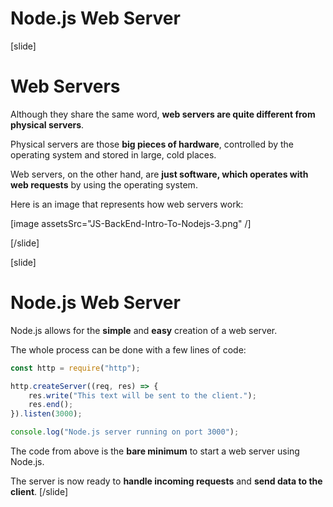 # Node.js Web Server

[slide]

# Web Servers

Although they share the same word, **web servers are quite different from physical servers**.

Physical servers are those **big pieces of hardware**, controlled by the operating system and stored in large, cold places.

Web servers, on the other hand, are **just software, which operates with web requests** by using the operating system.

Here is an image that represents how web servers work:

[image assetsSrc="JS-BackEnd-Intro-To-Nodejs-3.png" /]

[/slide]

[slide]

# Node.js Web Server

Node.js allows for the **simple** and **easy** creation of a web server.

The whole process can be done with a few lines of code:

```js
const http = require("http");

http.createServer((req, res) => {
    res.write("This text will be sent to the client.");
    res.end();
}).listen(3000);

console.log("Node.js server running on port 3000");
```

The code from above is the **bare minimum** to start a web server using Node.js.

The server is now ready to **handle incoming requests** and **send data to the client**.
[/slide]
